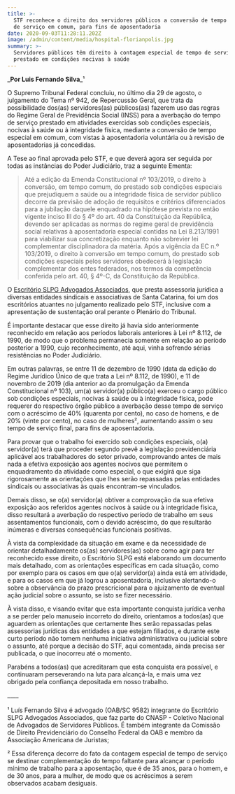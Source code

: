 ```yaml
---
title: >-
  STF reconhece o direito dos servidores públicos a conversão de tempo especial
  de serviço em comum, para fins de aposentadoria
date: 2020-09-03T11:28:11.202Z
image: /admin/content/media/hospital-florianpolis.jpg
summary: >-
  Servidores públicos têm direito à contagem especial de tempo de serviço
  prestado em condições nocivas à saúde
---
```

_**Por Luis Fernando Silva**_¹

O Supremo Tribunal Federal concluiu, no último dia 29 de agosto, o julgamento do Tema nº 942, de Repercussão Geral, que trata da possibilidade dos(as) servidores(as) públicos(as) fazerem uso das regras do Regime Geral de Previdência Social (INSS) para a averbação do tempo de serviço prestado em atividades exercidas sob condições especiais, nocivas à saúde ou à integridade física, mediante a conversão de tempo especial em comum, com vistas à aposentadoria voluntária ou à revisão de aposentadorias já concedidas.

A Tese ao final aprovada pelo STF, e que deverá agora ser seguida por todas as instâncias do Poder Judiciário, traz a seguinte Ementa:

> Até a edição da Emenda Constitucional nº 103/2019, o direito à conversão, em tempo comum, do prestado sob condições especiais que prejudiquem a saúde ou a integridade física de servidor público decorre da previsão de adoção de requisitos e critérios diferenciados para a jubilação daquele enquadrado na hipótese prevista no então vigente inciso III do § 4º do art. 40 da Constituição da República, devendo ser aplicadas as normas do regime geral de previdência social relativas à aposentadoria especial contidas na Lei 8.213/1991 para viabilizar sua concretização enquanto não sobrevier lei complementar disciplinadora da matéria. Após a vigência da EC n.º 103/2019, o direito à conversão em tempo comum, do prestado sob condições especiais pelos servidores obedecerá à legislação complementar dos entes federados, nos termos da competência conferida pelo art. 40, § 4º-C, da Constituição da República.

O [Escritório SLPG Advogados Associados](www.slpgadvogados.adv.br), que presta assessoria jurídica a diversas entidades sindicais e associativas de Santa Catarina, foi um dos escritórios atuantes no julgamento realizado pelo STF, inclusive com a apresentação de sustentação oral perante o Plenário do Tribunal.

É importante destacar que esse direito já havia sido anteriormente reconhecido em relação aos períodos laborais anteriores à Lei nº 8.112, de 1990, de modo que o problema permanecia somente em relação ao período posterior a 1990, cujo reconhecimento, até aqui, vinha sofrendo sérias resistências no Poder Judiciário.

Em outras palavras, se entre 11 de dezembro de 1990 (data da edição do Regime Jurídico Único de que trata a Lei nº 8.112, de 1990), e 11 de novembro de 2019 (dia anterior ao da promulgação da Emenda Constitucional nº 103), um(a) servidor(a) público(a) exerceu o cargo público sob condições especiais, nocivas à saúde ou à integridade física, pode requerer do respectivo órgão público a averbação desse tempo de serviço com o acréscimo de 40% (quarenta por cento), no caso de homens, e de 20% (vinte por cento), no caso de mulheres², aumentando assim o seu tempo de serviço final, para fins de aposentadoria.

Para provar que o trabalho foi exercido sob condições especiais, o(a) servidor(a) terá que proceder segundo prevê a legislação previdenciária aplicável aos trabalhadores do setor privado, comprovando antes de mais nada a efetiva exposição aos agentes nocivos que permitem o enquadramento da atividade como especial, o que exigirá que siga rigorosamente as orientações que lhes serão repassadas pelas entidades sindicais ou associativas às quais encontram-se vinculados.

Demais disso, se o(a) servidor(a) obtiver a comprovação da sua efetiva exposição aos referidos agentes nocivos à saúde ou à integridade física, disso resultará a averbação do respectivo período de trabalho em seus assentamentos funcionais, com o devido acréscimo, do que resultarão inúmeras e diversas consequências funcionais positivas.

À vista da complexidade da situação em exame e da necessidade de orientar detalhadamente os(as) servidores(as) sobre como agir para ter reconhecido esse direito, o Escritório SLPG está elaborando um documento mais detalhado, com as orientações específicas em cada situação, como por exemplo para os casos em que o(a) servidor(a) ainda está em atividade, e para os casos em que já logrou a aposentadoria, inclusive alertando-o sobre a observância do prazo prescricional para o ajuizamento de eventual ação judicial sobre o assunto, se isto se fizer necessário.

À vista disso, e visando evitar que esta importante conquista jurídica venha a se perder pelo manuseio incorreto do direito, orientamos a todos(as) que aguardem as orientações que certamente lhes serão repassadas pelas assessorias jurídicas das entidades a que estejam filiados, e durante este curto período não tomem nenhuma iniciativa administrativa ou judicial sobre o assunto, até porque a decisão do STF, aqui comentada, ainda precisa ser publicada, o que inocorreu até o momento.

Parabéns a todos(as) que acreditaram que esta conquista era possível, e continuaram perseverando na luta para alcançá-la, e mais uma vez obrigado pela confiança depositada em nosso trabalho.    

\_\_\_\_\
\
¹ Luís Fernando Silva é advogado (OAB/SC 9582) integrante do Escritório SLPG Advogados Associados, que faz parte do CNASP - Coletivo Nacional de Advogados de Servidores Públicos. É também integrante da Comissão de Direito Previdenciário do Conselho Federal da OAB e membro da Associação Americana de Juristas;

² Essa diferença decorre do fato da contagem especial de tempo de serviço se destinar complementação do tempo faltante para alcançar o período mínimo de trabalho para a aposentação, que é de 35 anos, para o homem, e de 30 anos, para a mulher, de modo que os acréscimos a serem observados acabam desiguais.

